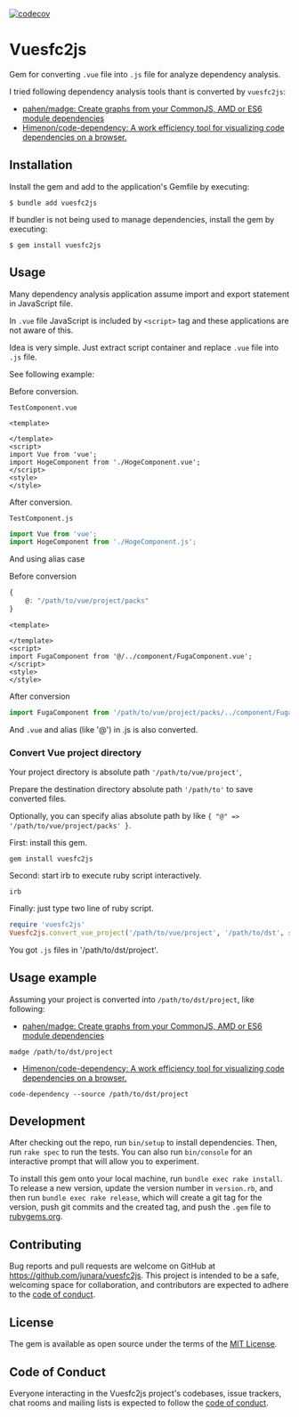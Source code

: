 [![codecov](https://codecov.io/gh/junara/vuesfc2js/branch/main/graph/badge.svg?token=z7VVljt2RR)](https://codecov.io/gh/junara/vuesfc2js)

# Vuesfc2js

Gem for converting `.vue` file into `.js` file for analyze dependency analysis.

I tried following dependency analysis tools thant is converted by `vuesfc2js`:

* [pahen/madge: Create graphs from your CommonJS, AMD or ES6 module dependencies](https://github.com/pahen/madge)
* [Himenon/code-dependency: A work efficiency tool for visualizing code dependencies on a browser.](https://github.com/Himenon/code-dependency)



## Installation

Install the gem and add to the application's Gemfile by executing:

    $ bundle add vuesfc2js

If bundler is not being used to manage dependencies, install the gem by executing:

    $ gem install vuesfc2js

## Usage

Many dependency analysis application assume import and export statement in JavaScript file.

In `.vue` file JavaScript is included by `<script>` tag and these applications are not aware of this.

Idea is very simple. Just extract script container and replace `.vue` file into `.js` file.

See following example:

Before conversion.

`TestComponent.vue`

```vue
<template>
  
</template>
<script>
import Vue from 'vue';
import HogeComponent from './HogeComponent.vue';
</script>
<style>
</style>
```

After conversion.

`TestComponent.js`

```javascript
import Vue from 'vue';
import HogeComponent from './HogeComponent.js';
```

And using alias case

Before conversion

```javascript
{
    @: "/path/to/vue/project/packs"
}
```

```vue
<template>
  
</template>
<script>
import FugaComponent from '@/../component/FugaComponent.vue';
</script>
<style>
</style>
```


After conversion

```javascript
import FugaComponent from '/path/to/vue/project/packs/../component/FugaComponent.js';
```

And `.vue` and alias (like '@') in .js is also converted.

### Convert Vue project directory

Your project directory is absolute path `'/path/to/vue/project'`,  

Prepare the destination directory absolute path `'/path/to'` to save converted files.

Optionally, you can specify alias absolute path by like `{ "@" => '/path/to/vue/project/packs' }`.

First: install this gem.

```shell
gem install vuesfc2js
```

Second: start irb to execute ruby script interactively.

```shell
irb
```

Finally: just type two line of ruby script.

```ruby
require 'vuesfc2js'
Vuesfc2js.convert_vue_project('/path/to/vue/project', '/path/to/dst', src_path_alias: { "@" => '/path/to/vue/project/packs' })
```

You got `.js` files in '/path/to/dst/project'.

## Usage example

Assuming your project is converted into `/path/to/dst/project`, like following:

* [pahen/madge: Create graphs from your CommonJS, AMD or ES6 module dependencies](https://github.com/pahen/madge)

```shell
madge /path/to/dst/project
```

* [Himenon/code-dependency: A work efficiency tool for visualizing code dependencies on a browser.](https://github.com/Himenon/code-dependency)

```shell
code-dependency --source /path/to/dst/project
```



## Development

After checking out the repo, run `bin/setup` to install dependencies. Then, run `rake spec` to run the tests. You can also run `bin/console` for an interactive prompt that will allow you to experiment.

To install this gem onto your local machine, run `bundle exec rake install`. To release a new version, update the version number in `version.rb`, and then run `bundle exec rake release`, which will create a git tag for the version, push git commits and the created tag, and push the `.gem` file to [rubygems.org](https://rubygems.org).

## Contributing

Bug reports and pull requests are welcome on GitHub at https://github.com/junara/vuesfc2js. This project is intended to be a safe, welcoming space for collaboration, and contributors are expected to adhere to the [code of conduct](https://github.com/[USERNAME]/vuesfc2js/blob/main/CODE_OF_CONDUCT.md).

## License

The gem is available as open source under the terms of the [MIT License](https://opensource.org/licenses/MIT).

## Code of Conduct

Everyone interacting in the Vuesfc2js project's codebases, issue trackers, chat rooms and mailing lists is expected to follow the [code of conduct](https://github.com/[USERNAME]/vuesfc2js/blob/main/CODE_OF_CONDUCT.md).
